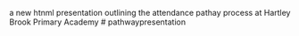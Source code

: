 a new htnml presentation outlining the attendance pathay process at Hartley Brook Primary Academy # pathwaypresentation
